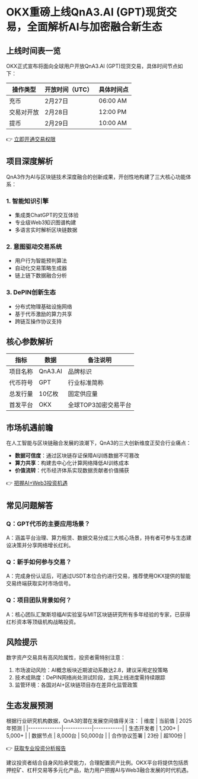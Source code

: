 # OKX重磅上线QnA3.AI (GPT)现货交易，全面解析AI与加密融合新生态

## 上线时间表一览
OKX正式宣布将面向全球用户开放QnA3.AI (GPT)现货交易，具体时间节点如下：

| 操作类型 | 开放时间（UTC） | 具体时间点 |
|---------|----------------|------------|
| 充币    | 2月27日         | 06:00 AM   |
| 交易对开放 | 2月28日         | 12:00 PM   |
| 提币    | 2月29日         | 10:00 AM   |

👉 [立即开通交易权限](https://bit.ly/okx_welcome)

## 项目深度解析
QnA3作为AI与区块链技术深度融合的创新成果，开创性地构建了三大核心功能体系：

### 1. 智能知识引擎
- 集成类ChatGPT的交互体验
- 专业级Web3知识图谱构建
- 多语言实时解析区块链数据

### 2. 意图驱动交易系统
- 用户行为智能预判算法
- 自动化交易策略生成器
- 链上链下数据融合分析

### 3. DePIN创新生态
- 分布式物理基础设施网络
- 基于代币激励的算力共享
- 跨链互操作协议支持

## 核心参数解析
| 指标        | 数据          | 备注说明                |
|-------------|---------------|-----------------------|
| 项目名称    | QnA3.AI       | 品牌标识              |
| 代币符号    | GPT           | 行业标准简称          |
| 总发行量    | 10亿枚        | 固定供应量            |
| 首发平台    | OKX           | 全球TOP3加密交易平台  |

## 市场机遇前瞻
在人工智能与区块链融合发展的浪潮下，QnA3的三大创新维度正契合行业痛点：
- **数据可信度**：通过区块链存证保障AI训练数据不可篡改
- **算力共享**：构建去中心化计算网络降低AI训练成本
- **价值流转**：代币经济体系实现数据贡献者价值捕获

👉 [把握AI+Web3投资机遇](https://bit.ly/okx_welcome)

## 常见问题解答
### Q：GPT代币的主要应用场景？
A：涵盖平台治理、算力租赁、数据交易分成三大核心场景，持有者可参与生态建设决策并分享网络增长红利。

### Q：新手如何参与交易？
A：完成身份认证后，可通过USDT本位合约进行交易，推荐使用OKX提供的智能交易终端获取实时市场信号。

### Q：项目团队背景如何？
A：核心团队汇聚斯坦福AI实验室与MIT区块链研究所有多年经验的专家，已获得红杉资本等顶级机构战略投资。

## 风险提示
数字资产交易具有高风险属性，投资者需特别注意：
1. 市场波动风险：AI概念板块近期波动系数达2.8，建议采用定投策略
2. 技术成熟度：DePIN网络尚处测试阶段，主网上线进度需持续跟踪
3. 监管环境：各国对AI+区块链项目存在差异化监管政策

## 生态发展预测
根据行业研究机构数据，QnA3的潜在发展空间值得关注：
| 维度         | 当前值      | 2025年预测 |
|--------------|------------|------------|
| 生态开发者   | 1,200+     | 5,000+     |
| 数据节点     | 8,000台    | 50,000台   |
| 合作协议签署 | 23份       | 超100份    |

👉 [获取专业投资分析报告](https://bit.ly/okx_welcome)

建议投资者结合自身风险承受能力，合理配置资产比例。OKX平台将提供包括质押挖矿、杠杆交易等多元化产品，助力用户把握AI与Web3融合发展的时代机遇。